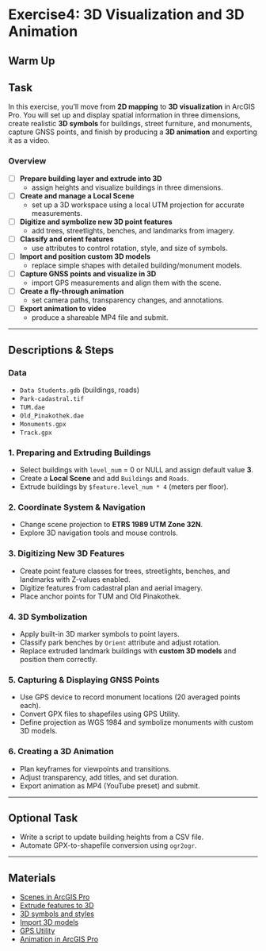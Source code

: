 # Exercise4: 3D Visualization and 3D Animation
## Warm Up


## Task
In this exercise, you’ll move from **2D mapping** to **3D visualization** in ArcGIS Pro. You will set up and display spatial information in three dimensions, create realistic **3D symbols** for buildings, street furniture, and monuments, capture GNSS points, and finish by producing a **3D animation** and exporting it as a video.

### Overview
- [ ] **Prepare building layer and extrude into 3D**
  - assign heights and visualize buildings in three dimensions.  
- [ ] **Create and manage a Local Scene** 
  - set up a 3D workspace using a local UTM projection for accurate measurements.  
- [ ] **Digitize and symbolize new 3D point features** 
  - add trees, streetlights, benches, and landmarks from imagery.  
- [ ] **Classify and orient features** 
  - use attributes to control rotation, style, and size of symbols.  
- [ ] **Import and position custom 3D models** 
  - replace simple shapes with detailed building/monument models.  
- [ ] **Capture GNSS points and visualize in 3D** 
  - import GPS measurements and align them with the scene.  
- [ ] **Create a fly-through animation** 
  - set camera paths, transparency changes, and annotations.  
- [ ] **Export animation to video** 
  - produce a shareable MP4 file and submit.  

---

## Descriptions & Steps

### Data
  - `Data Students.gdb` (buildings, roads)  
  - `Park-cadastral.tif`  
  - `TUM.dae`  
  - `Old_Pinakothek.dae`  
  - `Monuments.gpx`  
  - `Track.gpx`

### 1. Preparing and Extruding Buildings
- Select buildings with `level_num` = 0 or NULL and assign default value **3**.
- Create a **Local Scene** and add `Buildings` and `Roads`.
- Extrude buildings by `$feature.level_num * 4` (meters per floor).

### 2. Coordinate System & Navigation
- Change scene projection to **ETRS 1989 UTM Zone 32N**.
- Explore 3D navigation tools and mouse controls.

### 3. Digitizing New 3D Features
- Create point feature classes for trees, streetlights, benches, and landmarks with Z-values enabled.
- Digitize features from cadastral plan and aerial imagery.
- Place anchor points for TUM and Old Pinakothek.

### 4. 3D Symbolization
- Apply built-in 3D marker symbols to point layers.
- Classify park benches by `Orient` attribute and adjust rotation.
- Replace extruded landmark buildings with **custom 3D models** and position them correctly.

### 5. Capturing & Displaying GNSS Points
- Use GPS device to record monument locations (20 averaged points each).
- Convert GPX files to shapefiles using GPS Utility.
- Define projection as WGS 1984 and symbolize monuments with custom 3D models.

### 6. Creating a 3D Animation
- Plan keyframes for viewpoints and transitions.
- Adjust transparency, add titles, and set duration.
- Export animation as MP4 (YouTube preset) and submit.

---

## Optional Task
- Write a script to update building heights from a CSV file.
- Automate GPX-to-shapefile conversion using `ogr2ogr`.


---

## Materials
- [Scenes in ArcGIS Pro](https://pro.arcgis.com/en/pro-app/latest/help/mapping/scenes/what-is-a-scene-.htm)  
- [Extrude features to 3D](https://pro.arcgis.com/en/pro-app/latest/help/mapping/layer-properties/extrude-features-to-3d.htm)  
- [3D symbols and styles](https://pro.arcgis.com/en/pro-app/latest/help/mapping/layer-properties/3d-symbols.htm)  
- [Import 3D models](https://pro.arcgis.com/en/pro-app/latest/help/mapping/layer-properties/import-3d-models.htm)  
- [GPS Utility](http://www.gpsu.co.uk/)  
- [Animation in ArcGIS Pro](https://pro.arcgis.com/en/pro-app/latest/help/mapping/animation/overview-of-animation.htm)


